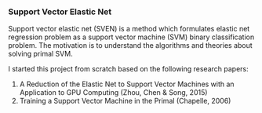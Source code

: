 ### Support Vector Elastic Net
Support vector elastic net (SVEN) is a method which formulates elastic net regression problem as a support vector machine (SVM) binary classification problem. The motivation is to understand the algorithms and theories about solving primal SVM.

I started this project from scratch based on the following research papers:
1. A Reduction of the Elastic Net to Support Vector Machines with an Application to GPU Computing (Zhou, Chen & Song, 2015)
2. Training a Support Vector Machine in the Primal (Chapelle, 2006)
